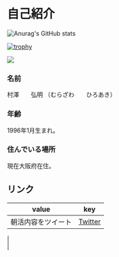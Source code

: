 # 自己紹介
![Anurag's GitHub stats](https://github-readme-stats.vercel.app/api?username=murazawa&show_icons=true&theme=dark)  

[![trophy](https://github-profile-trophy.vercel.app/?username=murazawa&theme=onedark)](https://github.com/ryo-ma/github-profile-trophy)

![](https://github-profile-summary-cards.vercel.app/api/cards/profile-details?username=murazawa&theme=monokai)

### 名前  
村澤　　弘明 （むらざわ　　ひろあき）
### 年齢  
1996年1月生まれ。  

### 住んでいる場所  
現在大阪府在住。

 

## リンク
| value  |  key  |
| ---- | ---- |
|  朝活内容をツイート  |[Twitter](https://twitter.com/utyuzinpro)  |
|  
|  



<!--
**murazawa/murazawa** is a ✨ _special_ ✨ repository because its `README.md` (this file) appears on your GitHub profile.

Here are some ideas to get you started:

- 🔭 I’m currently working on ...
- 🌱 I’m currently learning ...
- 👯 I’m looking to collaborate on ...
- 🤔 I’m looking for help with ...
- 💬 Ask me about ...
- 📫 How to reach me: ...
- 😄 Pronouns: ...
- ⚡ Fun fact: ...
-->
